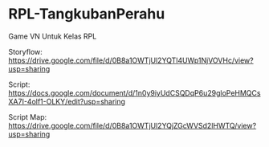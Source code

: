 # RPL-TangkubanPerahu
Game VN Untuk Kelas RPL

Storyflow:
https://drive.google.com/file/d/0B8a1OWTjUl2YQTl4UWp1NjVOVHc/view?usp=sharing

Script:
https://docs.google.com/document/d/1n0y9iyUdCSQDqP6u29gloPeHMQCsXA7I-4olf1-OLKY/edit?usp=sharing

Script Map:
https://drive.google.com/file/d/0B8a1OWTjUl2YQjZGcWVSd2lHWTQ/view?usp=sharing

